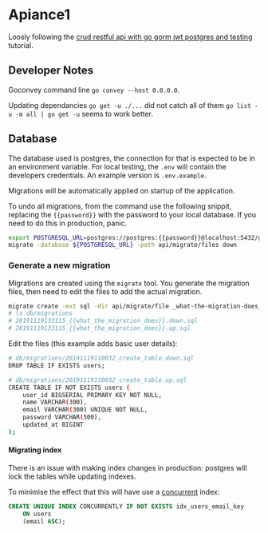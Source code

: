# Apiance1

Loosly following the [crud restful api with go gorm jwt postgres and testing](https://levelup.gitconnected.com/crud-restful-api-with-go-gorm-jwt-postgres-mysql-and-testing-460a85ab7121) tutorial.

## Developer Notes

Goconvey command line `go convey --host 0.0.0.0`.

Updating dependancies `go get -u ./...` did not catch all of them `go list -u -m all | go get -u` seems to work better.

## Database

The database used is postgres, the connection for that is expected to be in an environment variable. For local testing, the `.env` will contain the developers credentials. An example version is `.env.example`.

Migrations will be automatically applied on startup of the application.

To undo all migrations, from the command use the following snippit, replacing the `{{password}}` with the password to your local database. If you need to do this in production, panic.

```bash
export POSTGRESQL_URL=postgres://postgres:{{password}}@localhost:5432/go_api?sslmode=disable
migrate -database ${POSTGRESQL_URL} -path api/migrate/files down

```

### Generate a new migration

Migrations are created using the `migrate` tool. You generate the migration files, then need to edit the files to add the actual migration.

```bash
migrate create -ext sql -dir api/migrate/file _what-the-migration-does_
# ls db/migrations
# 20191119133115_{{what_the_migration_does}}.down.sql
# 20191119133115_{{what_the_migration_does}}.up.sql

```

Edit the files (this example adds basic user details):

```bash
# db/migrations/20191119110032_create_table.down.sql
DROP TABLE IF EXISTS users;
```

```bash
# db/migrations/20191119110032_create_table.up.sql
CREATE TABLE IF NOT EXISTS users (
    user_id BIGSERIAL PRIMARY KEY NOT NULL,
    name VARCHAR(300),
    email VARCHAR(300) UNIQUE NOT NULL,
    password VARCHAR(500),
    updated_at BIGINT
);
```

#### Migrating index

There is an issue with making index changes in production: postgres will lock the tables while updating indexes.

To minimise the effect that this will have use a [concurrent](https://www.postgresql.org/docs/9.5/sql-createindex.html) index:

```sql
CREATE UNIQUE INDEX CONCURRENTLY IF NOT EXISTS idx_users_email_key
    ON users
    (email ASC);

```
